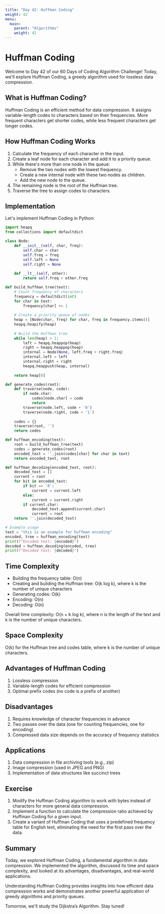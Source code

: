 ```yaml
---
title: "Day 42: Huffman Coding"
weight: 42
menu:
  main:
    parent: "Algorithms"
    weight: 42
---
```


# Huffman Coding

Welcome to Day 42 of our 60 Days of Coding Algorithm Challenge! Today, we'll explore Huffman Coding, a greedy algorithm used for lossless data compression.

## What is Huffman Coding?

Huffman Coding is an efficient method for data compression. It assigns variable-length codes to characters based on their frequencies. More frequent characters get shorter codes, while less frequent characters get longer codes.

## How Huffman Coding Works

1. Calculate the frequency of each character in the input.
2. Create a leaf node for each character and add it to a priority queue.
3. While there's more than one node in the queue:
   - Remove the two nodes with the lowest frequency.
   - Create a new internal node with these two nodes as children.
   - Add the new node to the queue.
4. The remaining node is the root of the Huffman tree.
5. Traverse the tree to assign codes to characters.

## Implementation

Let's implement Huffman Coding in Python:

```python
import heapq
from collections import defaultdict

class Node:
    def __init__(self, char, freq):
        self.char = char
        self.freq = freq
        self.left = None
        self.right = None
    
    def __lt__(self, other):
        return self.freq < other.freq

def build_huffman_tree(text):
    # Count frequency of characters
    frequency = defaultdict(int)
    for char in text:
        frequency[char] += 1
    
    # Create a priority queue of nodes
    heap = [Node(char, freq) for char, freq in frequency.items()]
    heapq.heapify(heap)
    
    # Build the Huffman tree
    while len(heap) > 1:
        left = heapq.heappop(heap)
        right = heapq.heappop(heap)
        internal = Node(None, left.freq + right.freq)
        internal.left = left
        internal.right = right
        heapq.heappush(heap, internal)
    
    return heap[0]

def generate_codes(root):
    def traverse(node, code):
        if node.char:
            codes[node.char] = code
            return
        traverse(node.left, code + '0')
        traverse(node.right, code + '1')
    
    codes = {}
    traverse(root, '')
    return codes

def huffman_encoding(text):
    root = build_huffman_tree(text)
    codes = generate_codes(root)
    encoded_text = ''.join(codes[char] for char in text)
    return encoded_text, root

def huffman_decoding(encoded_text, root):
    decoded_text = []
    current = root
    for bit in encoded_text:
        if bit == '0':
            current = current.left
        else:
            current = current.right
        if current.char:
            decoded_text.append(current.char)
            current = root
    return ''.join(decoded_text)

# Example usage
text = "this is an example for huffman encoding"
encoded, tree = huffman_encoding(text)
print(f"Encoded text: {encoded}")
decoded = huffman_decoding(encoded, tree)
print(f"Decoded text: {decoded}")
```

## Time Complexity

- Building the frequency table: O(n)
- Creating and building the Huffman tree: O(k log k), where k is the number of unique characters
- Generating codes: O(k)
- Encoding: O(n)
- Decoding: O(n)

Overall time complexity: O(n + k log k), where n is the length of the text and k is the number of unique characters.

## Space Complexity

O(k) for the Huffman tree and codes table, where k is the number of unique characters.

## Advantages of Huffman Coding

1. Lossless compression
2. Variable-length codes for efficient compression
3. Optimal prefix codes (no code is a prefix of another)

## Disadvantages

1. Requires knowledge of character frequencies in advance
2. Two passes over the data (one for counting frequencies, one for encoding)
3. Compressed data size depends on the accuracy of frequency statistics

## Applications

1. Data compression in file archiving tools (e.g., zip)
2. Image compression (used in JPEG and PNG)
3. Implementation of data structures like succinct trees

## Exercise

1. Modify the Huffman Coding algorithm to work with bytes instead of characters for more general data compression.
2. Implement a function to calculate the compression ratio achieved by Huffman Coding for a given input.
3. Create a variant of Huffman Coding that uses a predefined frequency table for English text, eliminating the need for the first pass over the data.

## Summary

Today, we explored Huffman Coding, a fundamental algorithm in data compression. We implemented the algorithm, discussed its time and space complexity, and looked at its advantages, disadvantages, and real-world applications.

Understanding Huffman Coding provides insights into how efficient data compression works and demonstrates another powerful application of greedy algorithms and priority queues.

Tomorrow, we'll study the Dijkstra’s Algorithm. Stay tuned!
